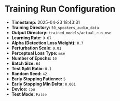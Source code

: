 # Training Run Configuration

- **Timestamp:** 2025-04-23 18:43:31
- **Training Directory:** `50_speakers_audio_data`
- **Output Directory:** `trained_models/actual_run_mse`
- **Learning Rate:** `0.07`
- **Alpha (Detection Loss Weight):** `0.7`
- **Perturbation Scale:** `0.01`
- **Perceptual Loss Type:** `mse`
- **Number of Epochs:** `10`
- **Batch Size:** `64`
- **Test Split Ratio:** `0.1`
- **Random Seed:** `42`
- **Early Stopping Patience:** `5`
- **Early Stopping Min Delta:** `0.001`
- **Device:** `cpu`
- **Test Mode:** `False`
